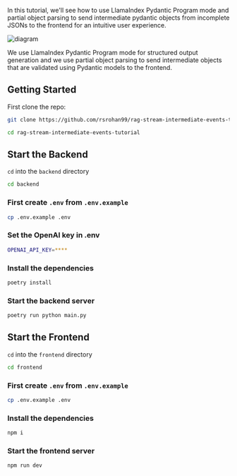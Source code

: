 In this tutorial, we'll see how to use LlamaIndex Pydantic Program mode and partial object parsing to send intermediate pydantic objects from incomplete JSONs to the frontend for an intuitive user experience.

![diagram](https://github.com/rsrohan99/ai-diagram-generator/assets/62835870/6e562383-eba2-4770-8c84-b8d0603d5ca1)

We use LlamaIndex Pydantic Program mode for structured output generation and we use partial object parsing to send intermediate objects that are validated using Pydantic models to the frontend.

## Getting Started

First clone the repo:

```bash
git clone https://github.com/rsrohan99/rag-stream-intermediate-events-tutorial.git

cd rag-stream-intermediate-events-tutorial
```

## Start the Backend

`cd` into the `backend` directory

```bash
cd backend
```

### First create `.env` from `.env.example`

```bash
cp .env.example .env
```

### Set the OpenAI key in .env

```bash
OPENAI_API_KEY=****
```

### Install the dependencies

```bash
poetry install
```

### Start the backend server

```bash
poetry run python main.py
```

## Start the Frontend

`cd` into the `frontend` directory

```bash
cd frontend
```

### First create `.env` from `.env.example`

```bash
cp .env.example .env
```

### Install the dependencies

```bash
npm i
```

### Start the frontend server

```bash
npm run dev
```
